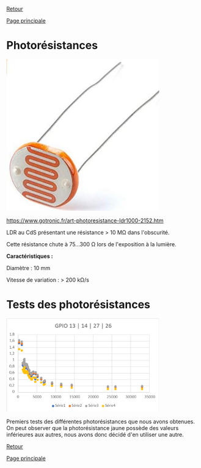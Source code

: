 [Retour](partie_électrique.md)

[Page principale](README.md)

<h1>Photorésistances</h1>

<img src="Images/photoresistance.jpg" width="400">

https://www.gotronic.fr/art-photoresistance-ldr1000-2152.htm

LDR au CdS présentant une résistance > 10 MΩ dans l'obscurité. 

Cette résistance chute à 75...300 Ω lors de l'exposition à la lumière. 

<b>Caractéristiques :</b>

Diamètre : 10 mm 

Vitesse de variation : > 200 kΩ/s 

<h1>Tests des photorésistances</h1>

<img src="Images/tests_photores.png" width="400">

Premiers tests des différentes photorésistances que nous avons obtenues. On peut observer que la photorésistance jaune possède des valeurs inférieures aux autres, nous avons donc décidé d'en utiliser une autre.

[Retour](partie_électrique.md)

[Page principale](README.md)
